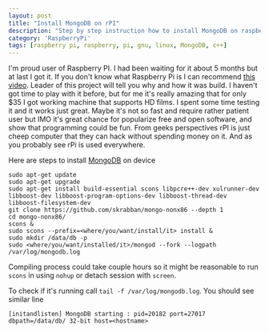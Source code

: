 ```yaml
---
layout: post
title: "Install MongoDB on rPI"
description: "Step by step instruction how to install MongoDB on raspberry pi"
category: 'RaspberryPi'
tags: [raspberry pi, raspberry, pi, gnu, linux, MongoDB, c++]
---
```


I'm proud user of Raspberry PI. I had been waiting for it about 5 months
but at last I got it. If you don't know what Raspberry Pi is I can recommend
[this video](http://youtu.be/u4THiC5-JZo).
Leader of this project will tell you why and how it was build.
I haven't got time to play with it before, but for
me it's really amazing that for only $35 I got working machine that supports
HD films. I spent some time testing it and it works just great. Maybe it's not
so fast and require rather patient user but IMO it's great chance for popularize
free and open software, and show that programming could be fun.
From geeks perspectives rPI is just cheep computer that they can hack
without spending money on it. And as you probably see rPi is used everywhere.

Here are steps to install [MongoDB](http://www.mongodb.org/) on device

    sudo apt-get update
    sudo apt-get upgrade
    sudo apt-get install build-essential scons libpcre++-dev xulrunner-dev libboost-dev libboost-program-options-dev libboost-thread-dev libboost-filesystem-dev
    git clone https://github.com/skrabban/mongo-nonx86 --depth 1
    cd mongo-nonx86/
    scons &
    sudo scons --prefix=<where/you/want/install/it> install &
    sudo mkdir /data/db -p
    sudo <where/you/want/installed/it>/mongod --fork --logpath /var/log/mongodb.log

Compiling process could take couple hours so it might be reasonable to run `scons` in
using `nohup` or detach session with `screen`.

To check if it's running call `tail -f /var/log/mongodb.log`. You should see
similar line

    [initandlisten] MongoDB starting : pid=20182 port=27017 dbpath=/data/db/ 32-bit host=<hostname>
